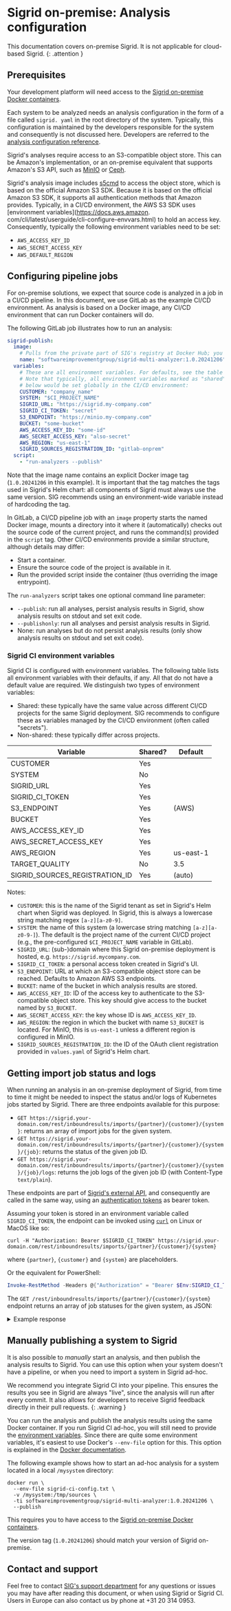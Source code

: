 # Sigrid on-premise: Analysis configuration

This documentation covers on-premise Sigrid. It is not applicable for cloud-based Sigrid.
{: .attention }

<sig-toc></sig-toc>

## Prerequisites

Your development platform will need access to the [Sigrid on-premise Docker containers](onpremise-integration.md#obtaining-sigrid-on-premise).

Each system to be analyzed needs an analysis configuration in the form of a file called `sigrid.
yaml` in the root directory of the system. Typically, this configuration is maintained by the 
developers responsible for the system and consequently is not discussed here. Developers are 
referred to the [analysis configuration reference](../reference/analysis-scope-configuration.md).

Sigrid's analyses require access to an S3-compatible object store. This can be Amazon's 
implementation, or an on-premise equivalent that supports Amazon's S3 API, such as [MinIO](https://min.io) or 
[Ceph](https://ceph.com).

Sigrid's analysis image includes [s5cmd](https://github.com/peak/s5cmd) to access 
the object store, which is based on the official Amazon S3 SDK. Because it is based on the 
official Amazon S3 SDK, it supports all authentication methods that Amazon provides. Typically, 
in a CI/CD environment, the AWS S3 SDK uses [environment variables](https://docs.aws.amazon.
com/cli/latest/userguide/cli-configure-envvars.html) 
to hold an access key. Consequently, typically the following environment variables need to be set:

- `AWS_ACCESS_KEY_ID`
- `AWS_SECRET_ACCESS_KEY`
- `AWS_DEFAULT_REGION`

## Configuring pipeline jobs

For on-premise solutions, we expect that source code is analyzed in a job in a CI/CD pipeline. 
In this document, we use GitLab as the example CI/CD environment. As analysis is based on a 
Docker image, any CI/CD environment that can run Docker containers will do.

The following GitLab job illustrates how to run an analysis:

```yaml
sigrid-publish:
  image:
    # Pulls from the private part of SIG's registry at Docker Hub; you may need to log in first, or replace this with the image name as cached in your internal registry:
    name: "softwareimprovementgroup/sigrid-multi-analyzer:1.0.20241206"
  variables:
    # These are all environment variables. For defaults, see the table below.
    # Note that typically, all environment variables marked as "shared" in the table
    # below would be set globally in the CI/CD environment:
    CUSTOMER: "company_name"
    SYSTEM: "$CI_PROJECT_NAME"
    SIGRID_URL: "https://sigrid.my-company.com"
    SIGRID_CI_TOKEN: "secret"
    S3_ENDPOINT: "https://minio.my-company.com"
    BUCKET: "some-bucket"
    AWS_ACCESS_KEY_ID: "some-id"
    AWS_SECRET_ACCESS_KEY: "also-secret"
    AWS_REGION: "us-east-1"
    SIGRID_SOURCES_REGISTRATION_ID: "gitlab-onprem"
  script:
    - "run-analyzers --publish"
```

Note that the image name contains an explicit Docker image tag (`1.0.20241206` in this example). 
It is important that the tag matches the tags used in Sigrid's Helm chart: all components of 
Sigrid must always use the same version. SIG recommends using an environment-wide variable 
instead of hardcoding the tag.

In GitLab, a CI/CD pipeline job with an `image` property starts the named Docker image, mounts a 
directory into it where it (automatically) checks out the source code of the current project, 
and runs the command(s) provided in the `script` tag. Other CI/CD environments provide a similar 
structure, although details may differ:
- Start a container.
- Ensure the source code of the project is available in it.
- Run the provided script inside the container (thus overriding the image entrypoint).

The `run-analyzers` script takes one optional command line parameter:
- `--publish`: run all analyses, persist analysis results in Sigrid, show analysis results on 
stdout and set exit code.
- `--publishonly`: run all analyses and persist analysis results in Sigrid.
- None: run analyses but do not persist analysis results (only show analysis results on stdout and
set exit code).

### Sigrid CI environment variables

Sigrid CI is configured with environment variables. The following table lists all 
environment variables with their defaults, if any. All that do not have a default value are
required. We distinguish two types of environment variables:
- Shared: these typically have the same value across different CI/CD projects for the same 
  Sigrid deployment. SIG recommends to configure these as variables managed by the CI/CD 
  environment (often called "secrets").
- Non-shared: these typically differ across projects.

| Variable                    | Shared? | Default   |
|-----------------------------|---------|-----------|
| CUSTOMER                    | Yes     |           |
| SYSTEM                      | No      |           |
| SIGRID_URL                  | Yes     |           |
| SIGRID_CI_TOKEN             | Yes     |           |
| S3_ENDPOINT                 | Yes     | (AWS)     |
| BUCKET                      | Yes     |           |
| AWS_ACCESS_KEY_ID           | Yes     |           |
| AWS_SECRET_ACCESS_KEY       | Yes     |           |
| AWS_REGION                  | Yes     | us-east-1 |
| TARGET_QUALITY              | No      | 3.5       |
| SIGRID_SOURCES_REGISTRATION_ID | Yes     | (auto)    |

Notes:
- `CUSTOMER`: this is the name of the Sigrid tenant as set in Sigrid's Helm chart when Sigrid was
  deployed. In Sigrid, this is always a lowercase string matching regex `[a-z][a-z0-9]`.
- `SYSTEM`: the name of this system (a lowercase string matching `[a-z][a-z0-9-]`). The default is 
  the project name of the current CI/CD project (e.g., the pre-configured `$CI_PROJECT_NAME` 
  variable in GitLab).
- `SIGRID_URL`: (sub-)domain where this Sigrid on-premise deployment is hosted, e.g. 
  `https://sigrid.mycompany.com`.
- `SIGRID_CI_TOKEN`: a personal access token created in Sigrid's UI.
- `S3_ENDPOINT`: URL at which an S3-compatible object store can be reached. Defaults to Amazon AWS 
  S3 endpoints.
- `BUCKET`: name of the bucket in which analysis results are stored.
- `AWS_ACCESS_KEY_ID`: ID of the access key to authenticate to the S3-compatible object store. 
  This key should give access to the bucket named by `S3_BUCKET`.
- `AWS_SECRET_ACCESS_KEY`: the key whose ID is `AWS_ACCESS_KEY_ID`.
- `AWS_REGION`: the region in which the bucket with name `S3_BUCKET` is located. For MinIO, this 
  is `us-east-1` unless a different region is configured in MinIO.
- `SIGRID_SOURCES_REGISTRATION_ID`: the ID of the OAuth client registration provided in `values.yaml` of Sigrid's Helm chart.

## Getting import job status and logs

When running an analysis in an on-premise deployment of Sigrid, from time to time it might be needed to inspect the status and/or logs of Kubernetes jobs started by Sigrid. There are three endpoints available for this purpose:

- `GET https://sigrid.your-domain.com/rest/inboundresults/imports/{partner}/{customer}/{system}`: returns an array of import jobs for the given system.
- `GET https://sigrid.your-domain.com/rest/inboundresults/imports/{partner}/{customer}/{system}/{job}`: returns the status of the given job ID.
- `GET https://sigrid.your-domain.com/rest/inboundresults/imports/{partner}/{customer}/{system}/{job}/logs`: returns the job logs of the given job ID (with Content-Type `text/plain`).

These endpoints are part of [Sigrid's external API](../integrations/sigrid-api-documentation.md), and consequently are called in the same way, using an [authentication tokens](../organization-integration/authentication-tokens.md) as bearer token.  

Assuming your token is stored in an environment variable called `SIGRID_CI_TOKEN`, the endpoint can be invoked using [`curl`](https://curl.se/) on Linux or MacOS like so:

```shell
curl -H "Authorization: Bearer $SIGRID_CI_TOKEN" https://sigrid.your-domain.com/rest/inboundresults/imports/{partner}/{customer}/{system}
```

where `{partner}`, `{customer}` and `{system}` are placeholders.

Or the equivalent for PowerShell:

```powershell
Invoke-RestMethod -Headers @{"Authorization" = "Bearer $Env:SIGRID_CI_TOKEN"} -Uri "https://sigrid-onprem.k8s.sig.eu/rest/inboundresults/imports/{partner}/{customer}/{system}" | Format-Table
```

The `GET /rest/inboundresults/imports/{partner}/{customer}/{system}` endpoint returns an array of job statuses for the given system, as JSON: 

<details markdown="1">
  <summary>Example response</summary>

```json
[
  {
    "name": "EXAMPLE-NAME",
    "status": "Failed",
    "creationTime": "2025-01-10T11:58:09Z",
    "startTime": "2025-01-10T11:58:09Z",
    "completed": 0,
    "running": 0,
    "ready": 0,
    "failed": 4,
    "conditions": [
      {
        "type": "Failed",
        "status": "True",
        "reason": "BackoffLimitExceeded",
        "message": "Job has reached the specified backoff limit",
        "lastProbeTime": "2025-01-10T12:01:13Z",
        "lastTransitionTime": "2025-01-10T12:01:13Z"
      }
    ]
  }
]

The `name` property of the `metadata` object is the name of the job that can be used to retrieve job details and logs with the `GET /rest/inboundresults/imports/{partner}/{customer}/{system}/{job}` endpoint and `GET /rest/inboundresults/imports/{partner}/{customer}/{system}/{job}/logs` endpoint. The endpoints discussed in this section are thin wrappers around the [equivalent endpoints of the Kubernetes API](https://kubernetes.io/docs/reference/kubernetes-api/workload-resources/job-v1/#JobStatus), see the Kubernetes documentation for a detailed discussion of the response properties. 

</details>

The `GET /rest/inboundresults/imports/{partner}/{customer}/{system}/{job}` endpoint returns a job status object for the given job name, as JSON: 

<details markdown="1">
  <summary>Example response</summary>

```json
{
  "name": "EXAMPLE-NAME",
  "status": "Failed",
  "creationTime": "2025-01-10T11:58:09Z",
  "startTime": "2025-01-10T11:58:09Z",
  "completed": 0,
  "running": 0,
  "ready": 0,
  "failed": 4,
  "conditions": [
    {
      "type": "Failed",
      "status": "True",
      "reason": "BackoffLimitExceeded",
      "message": "Job has reached the specified backoff limit",
      "lastProbeTime": "2025-01-10T12:01:13Z",
      "lastTransitionTime": "2025-01-10T12:01:13Z"
    }
  ],
  "pods": [
    {
      "name": "EXAMPLE-NAME-POD-NAME",
      "status": "Failed",
      "creationTime": "2025-01-10T12:00:44Z",
      "startTime": "2025-01-10T12:00:44Z",
      "reason": null,
      "containerStatus": {
        "image": "docker.io/softwareimprovementgoup/sigrid-multi-importer:1.0.20250109",
        "imageID": "...",
        "name": "sigrid-importer",
        "ready": false,
        "started": false,
        "state": {
          "type": "terminated",
          "reason": "Error",
          "startedAt": "2025-01-10T12:00:45Z",
          "finishedAt": "2025-01-10T12:01:10Z",
          "exitCode": 1
        }
      },
      "conditions": [
        {
          "type": "PodReadyToStartContainers",
          "status": "False",
          "reason": null,
          "message": null,
          "lastProbeTime": null,
          "lastTransitionTime": "2025-01-10T12:01:12Z"
        },
        ...
      ]
    },
    ...
  ]
}
```

The endpoints discussed in this section are thin wrappers around the [equivalent endpoints of the Kubernetes API](https://kubernetes.io/docs/reference/kubernetes-api/workload-resources/job-v1/#JobStatus), see the Kubernetes documentation for a detailed discussion of the response properties. 

</details>


## Manually publishing a system to Sigrid

It is also possible to *manually* start an analysis, and then publish the analysis results to Sigrid. You can use this option when your system doesn't have a pipeline, or when you need to import a system in Sigrid ad-hoc.

We recommend you integrate Sigrid CI into your pipeline. This ensures the results you see in Sigrid are always "live", since the analysis will run after every commit. It also allows for developers to receive Sigrid feedback directly in their pull requests. 
{: .warning }

You can run the analysis and publish the analysis results using the same Docker container. If you run Sigrid CI ad-hoc, you will still need to provide the [environment variables](#sigrid-ci-environment-variables). Since there are quite some environment variables, it's easiest to use Docker's `--env-file` option for this. This option is explained in the [Docker documentation](https://docs.docker.com/reference/cli/docker/container/run/).

The following example shows how to start an ad-hoc analysis for a system located in a local `/mysystem` directory:

    docker run \
      --env-file sigrid-ci-config.txt \
      -v /mysystem:/tmp/sources \
      -ti softwareimprovementgroup/sigrid-multi-analyzer:1.0.20241206 \
      --publish
      
This requires you to have access to the [Sigrid on-premise Docker containers](onpremise-integration.md#obtaining-sigrid-on-premise).
      
The version tag (`1.0.20241206`) should match your version of Sigrid on-premise. 

## Contact and support

Feel free to contact [SIG's support department](mailto:support@softwareimprovementgroup.com) for any questions or issues you may have after reading this document, or when using Sigrid or Sigrid CI. Users in Europe can also contact us by phone at +31 20 314 0953.
